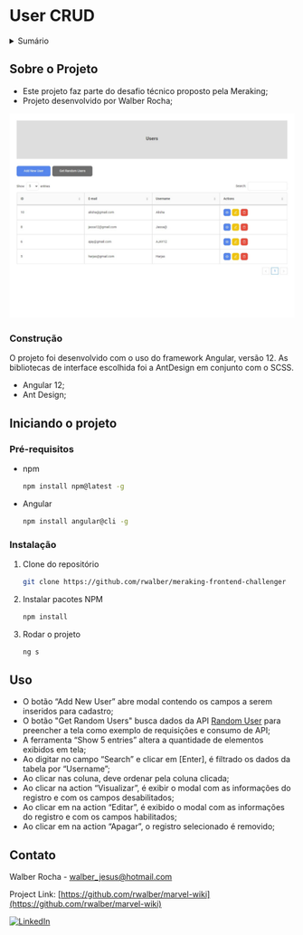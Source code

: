# User CRUD

<details>
  <summary>Sumário</summary>
  <ol>
    <li>
      <a href="#sobre-o-projeto">Sobre o Projeto</a>
      <ul>
        <li><a href="#construção">Construção</a></li>
      </ul>
    </li>
    <li>
      <a href="#iniciando-o-projeto">Getting Started</a>
      <ul>
        <li><a href="#pré-requisitos">Pré-requisitos</a></li>
        <li><a href="#instalção">Instalação</a></li>
      </ul>
    </li>
    <li><a href="#uso">Uso</a></li>
    <li><a href="#contato">Contato</a></li>
  </ol>
</details>

## Sobre o Projeto

* Este projeto faz parte do desafio técnico proposto pela Meraking;
* Projeto desenvolvido por Walber Rocha;

[![Product Name Screen Shot][product-screenshot]](https://marvel-wiki-ivory.vercel.app/)

### Construção

O projeto foi desenvolvido com o uso do framework Angular, versão 12. As bibliotecas de interface escolhida foi a AntDesign em conjunto com o SCSS.

* Angular 12;
* Ant Design;

## Iniciando o projeto

### Pré-requisitos

* npm
  ```sh
  npm install npm@latest -g
  ```

* Angular
  ```sh
  npm install angular@cli -g
  ```

### Instalação

1. Clone do repositório
   ```sh
   git clone https://github.com/rwalber/meraking-frontend-challenger
   ```
3. Instalar pacotes NPM
   ```sh
   npm install
   ```
4. Rodar o projeto
   ```js
   ng s
   ```
## Uso

* O botão “Add New User” abre modal contendo os campos a serem inseridos para cadastro;
* O botão "Get Random Users" busca dados da API [Random User](https://randomuser.me/) para preencher a tela como exemplo de requisições e consumo de API;
* A ferramenta “Show 5 entries” altera a quantidade de elementos exibidos em tela;
* Ao digitar no campo “Search” e clicar em [Enter], é filtrado os dados da tabela por “Username”;
* Ao clicar nas coluna, deve ordenar pela coluna clicada;
* Ao clicar na action “Visualizar”, é exibir o modal com as informações do registro e com os campos desabilitados;
* Ao clicar em na action “Editar”, é exibido o modal com as informações do registro e com os campos habilitados;
* Ao clicar em na action “Apagar”, o registro selecionado é removido;


## Contato

Walber Rocha - walber_jesus@hotmail.com

Project Link: [https://github.com/rwalber/marvel-wiki](https://github.com/rwalber/marvel-wiki)

[![LinkedIn][linkedin-shield]][linkedin-url]

[linkedin-shield]: https://img.shields.io/badge/-LinkedIn-black.svg?style=for-the-badge&logo=linkedin&colorB=555
[linkedin-url]: https://www.linkedin.com/in/rwalber/
[product-screenshot]: src/assets/home.png
[Next.js]: https://img.shields.io/badge/next.js-000000?style=for-the-badge&logo=nextdotjs&logoColor=white
[Next-url]: https://nextjs.org/
[React.js]: https://img.shields.io/badge/React-20232A?style=for-the-badge&logo=react&logoColor=61DAFB
[React-url]: https://reactjs.org/